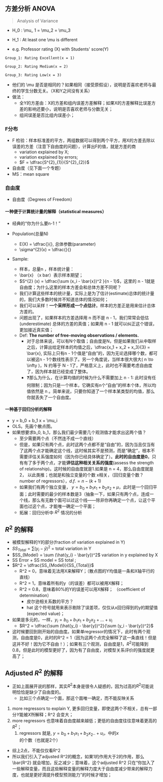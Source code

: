 ## 方差分析 ANOVA

> Analysis of Variance


- H_0 : \mu_ 1 = \mu_2 = \mu_3
- H_1 : At least one \mu is different 


- e.g. Professor rating (X) with Students' score(Y)

```
Group_1: Rating Excellent(x = 1)

Group_2: Rating Medium(x = 2)

Group_3: Rating Low(x = 3)
```

- 他们的 \mu 是否是相同的？如果相同（接受原假设），说明是否喜欢老师与最终的学生分数无关。（X和Y之间没有关系）
- 做法：
    - 全Y的方差由：X的方差和组内误差方差解释；如果X的方差解释比误差方差的影响还要小，说明是否喜欢老师与分数无关；
    - 组间误差是否比组内误差小； 

###  F分布

- F 检验：样本标准差的平方，两组数据可以得到两个平方，用X的方差去除以误差的方差（注意下自由度的问题），计算出F的值，就是方差的商
    - variation explained by X;
    - variation explained by errors;
    - $F = \dfrac{S^{2}_{1}}{S^{2}_{2}}$ 
- 自由度（见下面一个专题）
- MS：mean square


### 自由度
- 自由度（Degrees of Freedom）

#### 一种便于计算统计量的解释（statistical measures）

- 经典的“你为什么要n-1！”
- Population(总量N) 
    - E(X) = \dfrac{}{}, 总体参数(parameter)
    - \sigma^{2}(x) = \dfrac{}{}


- Sample:
    -  样本，总量n ，样本统计量：
    - \bar{x} （x bar）表示样本期望；
    - $S^{2} (x) = \dfrac{\sum (x_i - \bar{x})^2 }{n - 1}$，这里的 n - 1就是自由度；为什么这里的样本方差会和总体方差不同呢？
    - 我们计算这些样本的统计量，实际上是为了估计(estimate)总体的统计量的，我们大多数时候并不知道总体的情况如何；
    - 我们可以采样！**一个采样形成一个点估计**。样本的方差正是用来估计总体方差的。
    - 问题出现了，如果样本的方差选择用 n 而不是 n - 1，我们常常会低估(underestimate) 总体的方差的真值；如果用 n - 1 就可以纠正这个错误，更加接近真实值；
    - Def: **The number of free-moving observations / elements.**
        - 对于总体来说，可以有N个取值；自由度是N，但是如果我们从中取样之后，计算出给定样本的均值之后，\dfrac{x_1 + x_2 + x_3}{3} = \bar{x}, 实际上只有n - 1个值是“自由”的，因为无论选择哪个数，都可以被这n - 1个数线性表示了。另一个角度说，当样本很大很大( n \to \infty )，N 约等于 N - 1了，严格意义上，此时也不需要考虑自由度了，因为样本就已经变成了整体。
        - ❓那么为什么，在计算均值的时候为什么不需要加上 n - 1: 此时没有任何限制；因为只是一个样本，它确实有n个“自由”的样本个体，所以均值依然是 n 。简单来说，只要你知道了一个样本某类型的均值，那么你就丢失了一个自由度。

#### 一种基于回归分析的解释

- y = b_0 + b_1 x + \mu_i 
-  OLS。先画个散点图。
-  如果想要求b_0, b_1，那么我们最少需要几个观测值才能求出这两个值？
      -  至少需要两个点（不然连不成一个直线）
      -  但是，如果只有两个点，此时这两个点都不是“自由”的，因为当且仅当有了这两个点才能确定这个线，这时候其实不是预测，而是“确定”，根本不需要评估关系强度如何（因为你已经具体确定了）。**此时的自由度是0**。只有有了多于两个点，才能**评估这种相关关系的强度**(assess the strength of relationship)。这时候的自由度就是1.如果是 n = 4，那么自由度就是 2， 以此类推；也就是和独立变量的个数 x相关，（回归变量个数？number of regressors），$d.f. = n - (k + 1)$
      -  如果我们有两个独立变量， $y = b_0 + b_1 x_1 + b_2 x_2 + \mu$，此时是一个回归平面；此时需要的最少的样本数是3（抽象一下，如果只有两个点，连成一个线，那么有无数个面可以过这个线——除非你再确定一个点，让这个平面也过这个点，才能唯一确定一个平面；
      -  拓展：回归分析中 $R^2$ 情况的分析


## $R^2$ 的解释
- 被模型解释的Y的部分(fraction of variation explained in Y)
- $SS_{Total} = \sum (y_i - \bar{y})^2$ = total variation in Y
- $SS_{Model} = \sum (\hat{y_i} - \bar{y})^2$ variation in y explained by X 
- SS Error + SS model = SS total ;
- $R^2 =  \dfrac{SS_{Model}}{SS_{Total}}$
  - R^2 = 0，意味着无法用X来解释Y；（散点图的Y均值是一条和X轴平行的直线）
  - R^2 = 1，意味着所有的y（的误差）都可以被用X解释；
  - R^2 = 0.8，意味着80%的Y的误差可以用X解释； （coefficient of determination）
    - 皮尔逊相关系数的平方？
    - hat 这个符号就用来表示剔除了误差项，仅仅从x回归得到的y的期望值(expected value)；
- 如果是多元的，一样，$y_i = b_0 + b_1x_1+ b_2x_2 + ... + u_i$
    -  $R^2 = \dfrac{\sum (\hat{y_i} - \bar{y})^2}{\sum (y_i - \bar{y})^2}$
- 这时候要回到刚开始的自由度。如果单regressor的情况下，此时有两个观测，自由度是0，此时的R^2 = 1（因为这两个点完全解释了这一条直线！但是这并不好！因为它不自由！）；如果有三个观测，自由度是1，$R^2$可能降到$0.8$，但是此时的模型更好了，因为有了自由度，对模型关系评价的强度就更高了；
  
## Adjusted $R^2$ 的解释 
- 正如上面展开说的那样，其实$R^2$本身是很令人疑惑的，因为过高的$R^2$可能说明恰恰是缺少了自由度的。
    - 比如三个点确定一个面，那这个面唯一确定，而不能反映关系

1. more regressors to explain Y, 更多回归变量，即使这两个不相关，总有一部分$Y$能被$X$所解释；R^2 会变大；
2. more regressors 也意味着自由度越来越低；更低的自由度往往意味着更高的$R^2$；
      1. regressors 就是, $y = b_0 + b_1 x_1 + b_2 x_2.. + u_i$，中的$x$的个数（也就是2个）
- 综上2点，不能仅仅看R^2
- 所以我们引入了adjusted R^2的概念，如果1的作用大于2的作用，那么\bar{R^2} 就会增加，反之减少；意味着，这个adjusted R^2 只在“你加入了一些解释变量，而且这些解释变量的解释力度大于自由度减少带来的解释力度，也就是更好滴提升模型预测能力”的时候才增加；